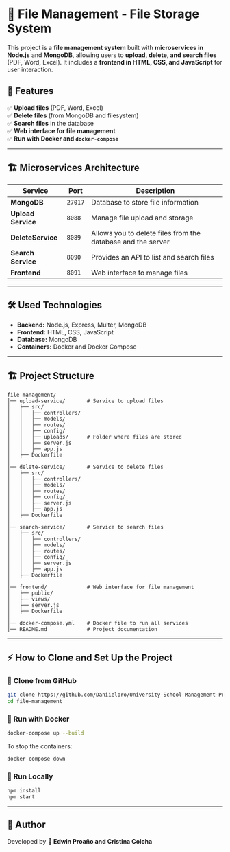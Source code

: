 # 📂 File Management - File Storage System

This project is a **file management system** built with **microservices in Node.js** and **MongoDB**, allowing users to **upload, delete, and search files** (PDF, Word, Excel). It includes a **frontend in HTML, CSS, and JavaScript** for user interaction.
 
## 🚀 Features
✅ **Upload files** (PDF, Word, Excel)  
✅ **Delete files** (from MongoDB and filesystem)  
✅ **Search files** in the database   
✅ **Web interface for file management**  
✅ **Run with Docker and `docker-compose`**  

---
## 🏗️ **Microservices Architecture**
| Service | Port | Description |
|-----------------|--------|-------------|
| **MongoDB** | `27017` | Database to store file information |
| **Upload Service** | `8088` | Manage file upload and storage |
| **DeleteService** | `8089` | Allows you to delete files from the database and the server |
| **Search Service** | `8090` | Provides an API to list and search files |
| **Frontend** | `8091` | Web interface to manage files |

---
## 🛠️ **Used Technologies**
- **Backend:** Node.js, Express, Multer, MongoDB
- **Frontend:** HTML, CSS, JavaScript
- **Database:** MongoDB
- **Containers:** Docker and Docker Compose

---

## 🏗️ **Project Structure**
```
file-management/
│── upload-service/       # Service to upload files
│   ├── src/
│   │   ├── controllers/
│   │   ├── models/
│   │   ├── routes/
│   │   ├── config/
│   │   ├── uploads/      # Folder where files are stored
│   │   ├── server.js
│   │   ├── app.js
│   ├── Dockerfile
│
│── delete-service/       # Service to delete files
│   ├── src/
│   │   ├── controllers/
│   │   ├── models/
│   │   ├── routes/
│   │   ├── config/
│   │   ├── server.js
│   │   ├── app.js
│   ├── Dockerfile
│
│── search-service/       # Service to search files
│   ├── src/
│   │   ├── controllers/
│   │   ├── models/
│   │   ├── routes/
│   │   ├── config/
│   │   ├── server.js
│   │   ├── app.js
│   ├── Dockerfile
│
│── frontend/             # Web interface for file management
│   ├── public/
│   ├── views/
│   ├── server.js
│   ├── Dockerfile
│
│── docker-compose.yml    # Docker file to run all services
│── README.md             # Project documentation
```

---

## ⚡ **How to Clone and Set Up the Project**

### 🔹 **Clone from GitHub**
```sh
git clone https://github.com/Daniielpro/University-School-Management-Project/file-management.git
cd file-management
```

### 🔹 **Run with Docker**
```sh
docker-compose up --build
```

To stop the containers:
```sh
docker-compose down
```

### 🔹 **Run Locally**
```sh
npm install
npm start
```

---

## 📜 **Author**
Developed by 🚀 **Edwin Proaño and Cristina Colcha**
